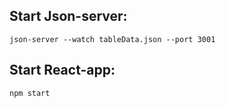 ## Start Json-server:

`json-server --watch tableData.json --port 3001`

## Start React-app:

`npm start`
